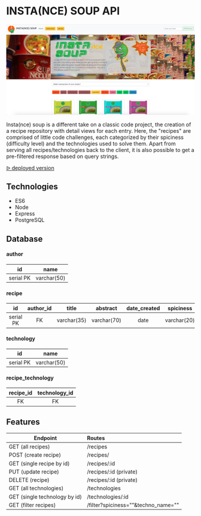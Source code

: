 # INSTA(NCE) SOUP API

![yumyum](images/yumyum.png)

Insta(nce) soup is a different take on a classic code project, the creation of a recipe repository with detail views for each entry.
Here, the "recipes" are comprised of little code challenges, each categorized by their spiciness (difficulty level) and the technologies used to solve them.
Apart from serving all recipes/technologies back to the client, it is also possible to get a pre-filtered response based on query strings.

[ᐅ deployed version](https://instance-soup.herokuapp.com/)

## Technologies

- ES6
- Node
- Express
- PostgreSQL

## Database

#### author

|    id     |    name     |
| :-------: | :---------: |
| serial PK | varchar(50) |

#### recipe

|    id     | author_id |    title    |  abstract   | date_created |  spiciness  | description  |   main_text   | code_snippet |   img_url    |
| :-------: | :-------: | :---------: | :---------: | :----------: | :---------: | :----------: | :-----------: | :----------: | :----------: |
| serial PK |    FK     | varchar(35) | varchar(70) |     date     | varchar(20) | varchar(550) | varchar(1230) | varchar(100) | varchar(100) |

#### technology

|    id     |    name     |
| :-------: | :---------: |
| serial PK | varchar(50) |

#### recipe_technology

| recipe_id | technology_id |
| :-------: | :-----------: |
|    FK     |      FK       |

## Features

| Endpoint                      | Routes                              |
| ----------------------------- | :---------------------------------- |
| GET (all recipes)             | /recipes                            |
| POST (create recipe)          | /recipes/                           |
| GET (single recipe by id)     | /recipes/:id                        |
| PUT (update recipe)           | /recipes/:id (private)              |
| DELETE (recipe)               | /recipes/:id (private)              |
| GET (all technologies)        | /technologies                       |
| GET (single technology by id) | /technologies/:id                   |
| GET (filter recipes)          | /filter?spiciness=""&techno_name="" |
